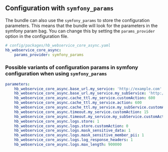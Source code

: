 ## Configuration with `symfony_params`

 The bundle can also use the `symfony_params` to store the configuration parameters. This means that the bundle will look for the parameters in the symfony param bag. You can change this by setting the `params_provider` option in the configuration file.

```yaml
# config/packages/hb_webservice_core_async.yaml
hb_webservice_core_async:
    params_provider: symfony_params
```

### Possible variants of configuration params in symfony configuration when using `symfony_params`

```yaml
parameters:
    hb_webservice_core_async.base_url.my_service: 'http://example.com'
    hb_webservice_core_async.base_url.my_service.my_subService: 'http://example2.com'
    hb_webservice_core_async.cache_ttl.my_service.customAction: 600
    hb_webservice_core_async.cache_ttl.my_service.action: 600
    hb_webservice_core_async.cache_ttl.my_service.my_subService.customAction: 300
    hb_webservice_core_async.timeout.my_service.customAction: 15
    hb_webservice_core_async.timeout.my_service.my_subService.customAction: 25
    hb_webservice_core_async.logs.store: 1
    hb_webservice_core_async.logs.store.customAction: 0
    hb_webservice_core_async.logs.mask_sensitive_data: 1
    hb_webservice_core_async.logs.mask_sensitive_member_pii: 1
    hb_webservice_core_async.logs.log_response_headers: 1
    hb_webservice_core_async.logs.max_length: 900000
```
